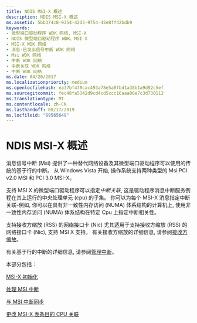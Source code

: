 ```yaml
---
title: NDIS MSI-X 概述
description: NDIS MSI-X 概述
ms.assetid: 5bb374c8-9354-42d3-9754-42e8ff42bdb9
keywords:
- 微型端口驱动程序 WDK 网络, MSI-X
- NDIS 微型端口驱动程序 WDK、MSI-X
- MSI-X WDK 网络
- 消息-已发出信号中断 WDK 网络
- Msi WDK 网络
- 中断 WDK 网络
- 中断关联 WDK 网络
- 中断 WDK 网络
ms.date: 04/20/2017
ms.localizationpriority: medium
ms.openlocfilehash: ea37bf478cac493a78e5a0fbd1a38b1a9d92c5ef
ms.sourcegitcommit: fec48fa5342d9cd4cd5ccc16aaa06e7c3d730112
ms.translationtype: MT
ms.contentlocale: zh-CN
ms.lasthandoff: 08/17/2019
ms.locfileid: "69565649"
---
```

# <a name="overview-of-ndis-msi-x"></a>NDIS MSI-X 概述





消息信号中断 (Msi) 提供了一种替代网络设备及其微型端口驱动程序可以使用的传统的基于行的中断。 从 Windows Vista 开始, 操作系统支持两种类型的 Msi:PCI v2.0 MSI 和 PCI 3.0 MSI-X。

支持 MSI X 的微型端口驱动程序可以指定*中断关联*, 这是驱动程序消息中断服务例程在其上运行的中央处理单元 (cpu) 的子集。 你可以为每个 MSI-X 消息指定中断关联-例如, 你可以在具有非一致性内存访问 (NUMA) 体系结构的计算机上, 使用非一致性内存访问 (NUMA) 体系结构在特定 Cpu 上指定中断相关性。

支持接收方缩放 (RSS) 的网络接口卡 (Nic) 尤其适用于支持接收方缩放 (RSS) 的网络接口卡 (Nic), 支持 MSI X 支持。 有关接收方缩放的详细信息, 请参阅[接收方缩放](ndis-receive-side-scaling2.md)。

有关基于行的中断的详细信息, 请参阅[管理中断](managing-interrupts.md)。

本部分包括：

[MSI-X 初始化](msi-x-initialization.md)

[处理 MSI 中断](handling-an-msi-interrupt.md)

[与 MSI 中断同步](synchronizing-with-an-msi-interrupt.md)

[更改 MSI-X 表条目的 CPU 关联](changing-the-cpu-affinity-of-msi-x-table-entries.md)

 

 





